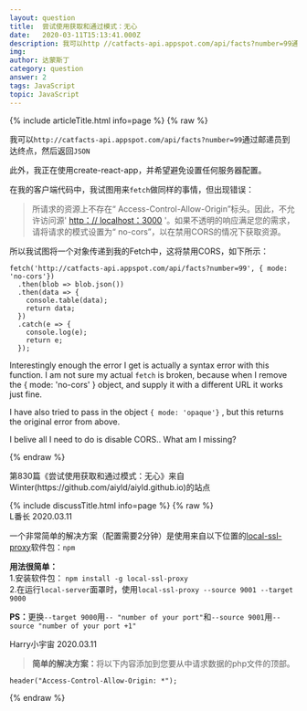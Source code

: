 ```yaml
---
layout: question
title:  尝试使用获取和通过模式：无心
date:   2020-03-11T15:13:41.000Z
description: 我可以http //catfacts-api.appspot.com/api/facts?number=99通过邮递员到达终点，然后返回JSON此外，...
img: 
author: 达蒙斯丁
category: question
answer: 2
tags: JavaScript
topic: JavaScript
---
```

<div class="article-root">
  <div class="article">
    {% include articleTitle.html info=page %}
    {% raw %}
    <div class="article-content"><p><font style="vertical-align: inherit;"><font style="vertical-align: inherit;">我可以</font></font><code>http://catfacts-api.appspot.com/api/facts?number=99</code><font style="vertical-align: inherit;"><font style="vertical-align: inherit;">通过邮递员到达</font><font style="vertical-align: inherit;">终点，</font><font style="vertical-align: inherit;">然后返回</font></font><code>JSON</code></p>

<p><font style="vertical-align: inherit;"><font style="vertical-align: inherit;">此外，我正在使用create-react-app，并希望避免设置任何服务器配置。</font></font></p>

<p><font style="vertical-align: inherit;"><font style="vertical-align: inherit;">在我的客户端代码中，我试图用来</font></font><code>fetch</code><font style="vertical-align: inherit;"><font style="vertical-align: inherit;">做同样的事情，但出现错误：</font></font></p>

<blockquote>
  <p><font style="vertical-align: inherit;"><font style="vertical-align: inherit;">所请求的资源上不存在“ Access-Control-Allow-Origin”标头。</font><font style="vertical-align: inherit;">因此，不允许访问</font><font style="vertical-align: inherit;">源' </font></font><a href="http://localhost:3000" rel="noreferrer"><font style="vertical-align: inherit;"><font style="vertical-align: inherit;">http：// localhost：3000</font></font></a><font style="vertical-align: inherit;"><font style="vertical-align: inherit;"> '。</font><font style="vertical-align: inherit;">如果不透明的响应满足您的需求，请将请求的模式设置为“ no-cors”，以在禁用CORS的情况下获取资源。</font></font></p>
</blockquote>

<p><font style="vertical-align: inherit;"><font style="vertical-align: inherit;">所以我试图将一个对象传递到我的Fetch中，这将禁用CORS，如下所示：</font></font></p>

<pre><code>fetch('http://catfacts-api.appspot.com/api/facts?number=99', { mode: 'no-cors'})<font></font>
  .then(blob =&gt; blob.json())<font></font>
  .then(data =&gt; {<font></font>
    console.table(data);<font></font>
    return data;<font></font>
  })<font></font>
  .catch(e =&gt; {<font></font>
    console.log(e);<font></font>
    return e;<font></font>
  });<font></font>
</code></pre>

<p>Interestingly enough the error I get is actually a syntax error with this function. I am not sure my actual <code>fetch</code> is broken, because when I remove the { mode: 'no-cors' } object, and supply it with a different URL it works just fine.</p>

<p>I have also tried to pass in the object <code>{ mode: 'opaque'}</code> , but this returns the original error from above.</p>

<p>I belive all I need to do is disable CORS.. What am I missing?</p></div>
    {% endraw %}
  </div>
  <p class="winter_mark">第830篇《尝试使用获取和通过模式：无心》来自Winter(https://github.com/aiyld/aiyld.github.io)的站点</p>
  <div class="discuss-wrapper">
    {% include discussTitle.html info=page %}
    {% raw %}
    <div class="discuss-list">
    <div class="discuss-item">
        <div class="discuss-parent">
          <div class="discuss-meta">
            <span class="discuss-user">L番长</span>
            <span class="discuss-time">2020.03.11</span>
          </div>
          <div class="discuss-comment"><p><font style="vertical-align: inherit;"><font style="vertical-align: inherit;">一个非常简单的解决方案（配置需要2分钟）是使用来自以下位置的</font></font><a href="https://www.npmjs.com/package/local-ssl-proxy" rel="nofollow noreferrer"><font style="vertical-align: inherit;"><font style="vertical-align: inherit;">local-ssl-proxy</font></font></a><font style="vertical-align: inherit;"><font style="vertical-align: inherit;">软件包：</font></font><code>npm</code></p>

<p><strong><font style="vertical-align: inherit;"><font style="vertical-align: inherit;">用法很简单：</font></font></strong>
<br><font style="vertical-align: inherit;"><font style="vertical-align: inherit;"> 1.安装软件包：
 </font></font><code>npm install -g local-ssl-proxy</code><br><font style="vertical-align: inherit;"><font style="vertical-align: inherit;">
2.在运行</font></font><code>local-server</code><font style="vertical-align: inherit;"><font style="vertical-align: inherit;">面罩时，使用</font></font><code>local-ssl-proxy --source 9001 --target 9000</code><br></p>

<p><strong><font style="vertical-align: inherit;"><font style="vertical-align: inherit;">PS：</font></font></strong><font style="vertical-align: inherit;"><font style="vertical-align: inherit;">更换</font></font><code>--target 9000</code><font style="vertical-align: inherit;"><font style="vertical-align: inherit;">用</font></font><code>-- "number of your port"</code><font style="vertical-align: inherit;"><font style="vertical-align: inherit;">和</font></font><code>--source 9001</code><font style="vertical-align: inherit;"><font style="vertical-align: inherit;">用</font></font><code>--source "number of your port +1"</code> </p></div>
        </div></div><div class="discuss-item">
        <div class="discuss-parent">
          <div class="discuss-meta">
            <span class="discuss-user">Harry小宇宙</span>
            <span class="discuss-time">2020.03.11</span>
          </div>
          <div class="discuss-comment"><blockquote>
  <p><strong><font style="vertical-align: inherit;"><font style="vertical-align: inherit;">简单的解决方案：</font></font></strong><font style="vertical-align: inherit;"><font style="vertical-align: inherit;">将以下内容添加到您要从中请求数据的php文件的顶部。</font></font></p>
</blockquote>

<p><code>header("Access-Control-Allow-Origin: *");</code> </p></div>
        </div></div>
    </div>
    {% endraw %}
  </div>
<div>
